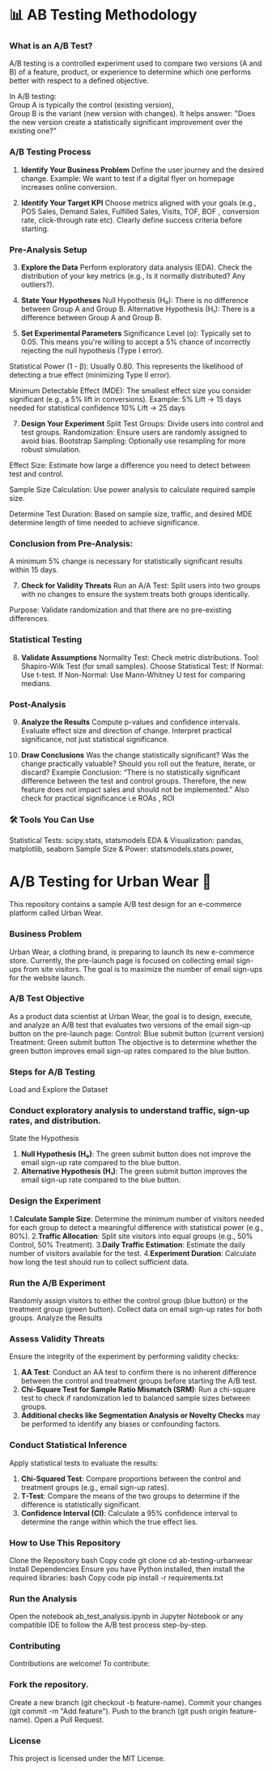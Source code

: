# 📊 AB Testing Methodology
### What is an A/B Test?
A/B testing is a controlled experiment used to compare two versions (A and B) of a feature, product, or experience to determine which one performs better with respect to a defined objective.

In A/B testing:  
Group A is typically the control (existing version),  
Group B is the variant (new version with changes).
It helps answer: "Does the new version create a statistically significant improvement over the existing one?"


 ### A/B Testing Process
1. **Identify Your Business Problem**
Define the user journey and the desired change.
Example: We want to test if a digital flyer on homepage increases online conversion.

2. **Identify Your Target KPI** 
Choose metrics aligned with your goals (e.g., POS Sales, Demand Sales, Fulfilled Sales, Visits, TOF, BOF , conversion rate, click-through rate etc).
Clearly define success criteria before starting.

### Pre-Analysis Setup
3. **Explore the Data**
Perform exploratory data analysis (EDA).
Check the distribution of your key metrics (e.g., Is it normally distributed? Any outliers?).

4. **State Your Hypotheses**
Null Hypothesis (H₀): There is no difference between Group A and Group B.
Alternative Hypothesis (H₁): There is a difference between Group A and Group B.

5. **Set Experimental Parameters**
Significance Level (α): Typically set to 0.05. This means you're willing to accept a 5% chance of incorrectly rejecting the null hypothesis (Type I error).

Statistical Power (1 - β): Usually 0.80. This represents the likelihood of detecting a true effect (minimizing Type II error).

Minimum Detectable Effect (MDE): The smallest effect size you consider significant (e.g., a 5% lift in conversions).
Example:
5% Lift → 15 days needed for statistical confidence
10% Lift → 25 days

7. **Design Your Experiment**
Split Test Groups: Divide users into control and test groups.
Randomization: Ensure users are randomly assigned to avoid bias. Bootstrap Sampling: Optionally use resampling for more robust simulation.

Effect Size: Estimate how large a difference you need to detect between test and control.

Sample Size Calculation: Use power analysis to calculate required sample size.

Determine Test Duration: Based on sample size, traffic, and desired MDE determine length of time needed to achieve significance.

### Conclusion from Pre-Analysis:
A minimum 5% change is necessary for statistically significant results within 15 days.

7. **Check for Validity Threats**
Run an A/A Test: Split users into two groups with no changes to ensure the system treats both groups identically.

Purpose: Validate randomization and that there are no pre-existing differences.

### Statistical Testing
8. **Validate Assumptions**
Normality Test: Check metric distributions.
Tool: Shapiro-Wilk Test (for small samples).
Choose Statistical Test:
If Normal: Use t-test.
If Non-Normal: Use Mann-Whitney U test for comparing medians.

### Post-Analysis
9. **Analyze the Results**
Compute p-values and confidence intervals.
Evaluate effect size and direction of change.
Interpret practical significance, not just statistical significance.

10. **Draw Conclusions**
Was the change statistically significant?
Was the change practically valuable?
Should you roll out the feature, iterate, or discard?
Example Conclusion:
“There is no statistically significant difference between the test and control groups. Therefore, the new feature does not impact sales and should not be implemented.”
Also check for practical significance i.e ROAs , ROI

### 🛠️ Tools You Can Use
Statistical Tests: scipy.stats, statsmodels
EDA & Visualization: pandas, matplotlib, seaborn
Sample Size & Power: statsmodels.stats.power,




# A/B Testing for Urban Wear 🚀
This repository contains a sample A/B test design for an e-commerce platform called Urban Wear.

### Business Problem
Urban Wear, a clothing brand, is preparing to launch its new e-commerce store. Currently, the pre-launch page is focused on collecting email sign-ups from site visitors. The goal is to maximize the number of email sign-ups for the website launch.

### A/B Test Objective
As a product data scientist at Urban Wear, the goal is to design, execute, and analyze an A/B test that evaluates two versions of the email sign-up button on the pre-launch page:
Control: Blue submit button (current version)
Treatment: Green submit button
The objective is to determine whether the green button improves email sign-up rates compared to the blue button.

### Steps for A/B Testing
Load and Explore the Dataset


### Conduct exploratory analysis to understand traffic, sign-up rates, and distribution.
State the Hypothesis
1. **Null Hypothesis (H₀)**: The green submit button does not improve the email sign-up rate compared to the blue button.
2. **Alternative Hypothesis (H₁)**: The green submit button improves the email sign-up rate compared to the blue button.

### Design the Experiment
1.**Calculate Sample Size**: Determine the minimum number of visitors needed for each group to detect a meaningful difference with statistical power (e.g., 80%).
2.**Traffic Allocation**: Split site visitors into equal groups (e.g., 50% Control, 50% Treatment).
3.**Daily Traffic Estimation**: Estimate the daily number of visitors available for the test.
4.**Experiment Duration**: Calculate how long the test should run to collect sufficient data.

### Run the A/B Experiment
Randomly assign visitors to either the control group (blue button) or the treatment group (green button).
Collect data on email sign-up rates for both groups.
Analyze the Results

### Assess Validity Threats
Ensure the integrity of the experiment by performing validity checks:
1. **AA Test**: Conduct an AA test to confirm there is no inherent difference between the control and treatment groups before starting the A/B test.
2. **Chi-Square Test for Sample Ratio Mismatch (SRM)**: Run a chi-square test to check if randomization led to balanced sample sizes between groups.
3. **Additional checks like Segmentation Analysis or Novelty Checks** may be performed to identify any biases or confounding factors.

### Conduct Statistical Inference
Apply statistical tests to evaluate the results:
1. **Chi-Squared Test**: Compare proportions between the control and treatment groups (e.g., email sign-up rates).
2. **T-Test**: Compare the means of the two groups to determine if the difference is statistically significant.
3. **Confidence Interval (CI)**: Calculate a 95% confidence interval to determine the range within which the true effect lies.

### How to Use This Repository
Clone the Repository
bash
Copy code
git clone 
cd ab-testing-urbanwear
Install Dependencies
Ensure you have Python installed, then install the required libraries:
bash
Copy code
pip install -r requirements.txt

### Run the Analysis
Open the notebook ab_test_analysis.ipynb in Jupyter Notebook or any compatible IDE to follow the A/B test process step-by-step.

### Contributing
Contributions are welcome! To contribute:

### Fork the repository.
Create a new branch (git checkout -b feature-name).
Commit your changes (git commit -m "Add feature").
Push to the branch (git push origin feature-name).
Open a Pull Request.

### License
This project is licensed under the MIT License.
